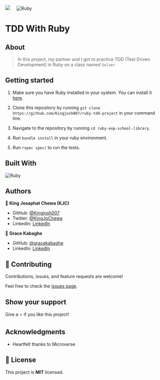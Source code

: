 ![](https://img.shields.io/badge/Microverse-blueviolet)  &nbsp; &nbsp;  ![Ruby](https://img.shields.io/badge/ruby-%23CC342D.svg?style=for-the-badge&logo=ruby&logoColor=white)

# TDD With Ruby

## About 

> In this project, my partner and I got to practice TDD (Test Driven Development) in Ruby on a class named `Solver`


## Getting started

1. Make sure you have Ruby installed in your system. You can install it [here](https://www.ruby-lang.org/en/documentation/installation/).

2. Clone this repository by running `git clone https://github.com/Kingjosh007/ruby-tdd-project` in your command line.

3. Navigate to the repository by running `cd ruby-oop-school-library`.

4. Run `bundle install` in your ruby environment.

5. Run `rspec spec/` to run the tests.


## Built With

![Ruby](https://img.shields.io/badge/ruby-%23CC342D.svg?style=for-the-badge&logo=ruby&logoColor=white)


## Authors

👤 **King Josaphat Chewa (KJC)**

- GitHub: [@Kingjosh007](https://github.com/Kingjosh007)
- Twitter: [@KingJoChewa](https://twitter.com/KingJoChewa)
- LinkedIn: [LinkedIn](https://www.linkedin.com/in/king-josaphat-chewa/)

👤 **Grace Kabaghe**

- GitHub: [@gracekabaghe](https://github.com/gracekabaghe)
- LinkedIn: [LinkedIn](https://www.linkedin.com/in/grace-kabaghe)


## 🤝 Contributing

Contributions, issues, and feature requests are welcome!

Feel free to check the [issues page](../../issues/).

## Show your support

Give a ⭐️ if you like this project!

## Acknowledgments

- Heartfelt thanks to Microverse

## 📝 License

This project is **MIT** licensed.
